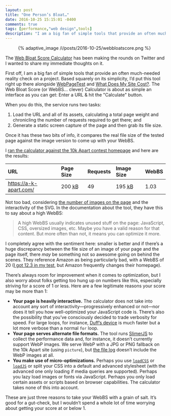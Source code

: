 ```yaml
---
layout: post
title: "One Person’s Bloat…"
date: 2016-10-25 15:15:01 -0400
comments: true
tags: [performance,"web design",tools]
description: "I am a big fan of simple tools that provide an often much-needed reality check on a project, but I think the Web Bloat Score Calculator needs to be considered in context and with knowledge of its limitations."
---
```


<figure id="fig-2016-10-25-1" class="media-container">{% adaptive_image /i/posts/2016-10-25/webbloatscore.png %}</figure>

The [Web Bloat Score Calculator](http://www.webbloatscore.com/) has been making the rounds on Twitter and I wanted to share my immediate thoughts on it.

<!-- more -->

First off, I am a big fan of simple tools that provide an often much-needed reality check on a project. Based squarely on its simplicity, I’d put this tool right up there alongside [WebPageTest](https://www.webpagetest.org/) and [What Does My Site Cost?](https://whatdoesmysitecost.com/). The Web Bloat Score (or WebBS… clever) Calculator is about as simple an interface as you can get: Enter a URL & hit the "Calculate" button.

When you do this, the service runs two tasks:

1. Load the URL and all of its assets, calculating a total page weight and chronicling the number of requests required to get there; and
2. Generate a static screen capture of the page and then grab its file size.

Once it has these two bits of info, it compares the real file size of the tested page against the image version to come up with your WebBS.

I [ran the calculator against the 10k Apart contest homepage](http://www.webbloatscore.com) and here are the results:

| URL | Page Size | Requests | Image Size | WebBS |
|:-|:-|:-|:-|:-|
| https://a-k-apart.com/ | 200 <abbr title="kilobytes">kB</abbr> | 49 | 195 <abbr title="kilobytes">kB</abbr> | 1.03 |

Not too bad, considering [the number of images on the page](http://www.webbloatscore.com/Details/612ea9a9-c548-4e20-99d1-910b449ba2c4) and the interactivity of the SVG. In the documentation about the tool, they have this to say about a high WebBS:

> A high WebBS usually indicates unused stuff on the page: JavaScript, CSS, oversized images, etc. Maybe you have a valid reason for that content. But more often than not, it means you can optimize it more.

I completely agree with the sentiment here: smaller is better and if there’s a huge discrepancy between the file size of an image of your page and the page itself, there *may* be something not so awesome going on behind the scenes. They reference Amazon as being particularly bad, with a WebBS of 20 ([I got 12.3 in my test](http://www.webbloatscore.com/Details/4abea720-677c-48f6-9ff2-2b816424be06), but Amazon frequently changes their homepage).

There’s always room for improvement when it comes to optimization, but I also worry about folks getting too hung up on numbers like this, especially striving for a score of 1 or less. Here are a few legitimate reasons your score may be more than 1:

* **Your page is heavily interactive.** The calculator does not take into account any sort of interactivity—progressively enhanced or not—nor does it tell you how well-optimized your JavaScript code is. There’s also the possibility that you’ve consciously decided to trade verbosity for speed. For large loops, for instance, [Duff’s device](https://en.wikipedia.org/wiki/Duff%27s_device) is much faster but a lot more verbose than a normal `for` loop.
* **Your page serves alternate file formats.** The tool runs [SlimerJS](http://slimerjs.org/) to collect the performance data and, for instance, it doesn’t currently support WebP images. We serve WebP with a JPG or PNG fallback on the 10k Apart site (using `picture`), but [the file log](http://www.webbloatscore.com/Details/612ea9a9-c548-4e20-99d1-910b449ba2c4) doesn’t include the WebP images at all.
* **You make use of micro-optimizations.** Perhaps you use [`loadCSS`](https://github.com/filamentgroup/loadCSS) or [`loadJS`](https://github.com/filamentgroup/loadJS) or split your CSS into a default and advanced stylesheet (with the advanced one only loading if media queries are supported). Perhaps you lazy load images or fonts via JavaScript. Perhaps you only load certain assets or scripts based on browser capabilities. The calculator takes none of this into account.

These are just three reasons to take your WebBS with a grain of salt. It’s good for a gut-check, but I wouldn’t spend a whole lot of time worrying about getting your score at or below 1.
